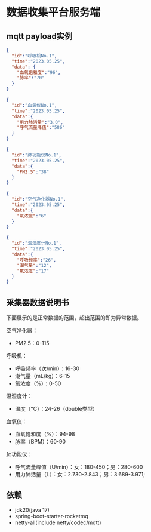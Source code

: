 # 数据收集平台服务端

## mqtt payload实例
```json
{
  "id":"呼吸机No.1",
  "time":"2023.05.25",
  "data": {
    "血氧饱和度":"96",
    "脉率":"70"
  }
}
```
```json
{
  "id":"血氧仪No.1",
  "time":"2023.05.25",
  "data":{
    "用力肺活量":"3.0",
    "呼气流量峰值":"586"
  }
}
```
```json
{
  "id":"肺功能仪No.1",
  "time":"2023.05.25",
  "data":{
    "PM2.5":"38"
  }
}
```
```json
{
  "id":"空气净化器No.1",
  "time":"2023.05.25",
  "data":{
    "氧浓度":"6"
  }
}
```
```json
{
  "id":"温湿度计No.1",
  "time":"2023.05.25",
  "data":{
    "呼吸频率":"26",
    "潮气量":"12",
    "氧浓度":"17"
  }
}
```
## 采集器数据说明书

下面展示的是正常数据的范围，超出范围的即为异常数据。

空气净化器：
+ PM2.5：0-115

呼吸机：
+ 呼吸频率（次/min）：16-30
+ 潮气量（mL/kg）：6-15
+ 氧浓度（%）：0-50

温湿度计：
+ 温度（°C）：24-26（double类型）

血氧仪：
+ 血氧饱和度（%）：94-98
+ 脉率（BPM）：60-90

肺功能仪：
+ 呼气流量峰值（U/min）：女：180-450；男：280-600
+ 用力肺活量（L）：女：2.730-2.843；男：3.689-3.971;

## 依赖
+ jdk20(java 17)
+ spring-boot-starter-rocketmq
+ netty-all(include netty/codec/mqtt)